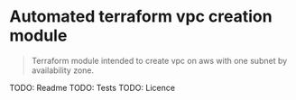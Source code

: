 # Automated terraform vpc creation module

> Terraform module intended to create vpc on aws with one subnet by availability zone.

TODO: Readme
TODO: Tests
TODO: Licence

